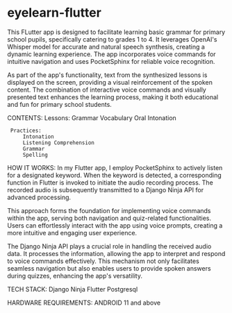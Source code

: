 # eyelearn-flutter
This FLutter app is designed to facilitate learning basic grammar for primary school pupils, specifically catering to grades 1 to 4. It leverages OpenAI's Whisper model for accurate and natural speech synthesis, creating a dynamic learning experience. The app incorporates voice commands for intuitive navigation and uses PocketSphinx for reliable voice recognition.

As part of the app's functionality, text from the synthesized lessons is displayed on the screen, providing a visual reinforcement of the spoken content. The combination of interactive voice commands and visually presented text enhances the learning process, making it both educational and fun for primary school students.

 CONTENTS:
     Lessons:
         Grammar
         Vocabulary
         Oral
         Intonation
         
     Practices:
         Intonation
         Listening Comprehension
         Grammar
         Spelling

 HOW IT WORKS:
In my Flutter app, I employ PocketSphinx to actively listen for a designated keyword. When the keyword is detected, a corresponding function in Flutter is invoked to initiate the audio recording process. The recorded audio is subsequently transmitted to a Django Ninja API for advanced processing.

This approach forms the foundation for implementing voice commands within the app, serving both navigation and quiz-related functionalities. Users can effortlessly interact with the app using voice prompts, creating a more intuitive and engaging user experience.

The Django Ninja API plays a crucial role in handling the received audio data. It processes the information, allowing the app to interpret and respond to voice commands effectively. This mechanism not only facilitates seamless navigation but also enables users to provide spoken answers during quizzes, enhancing the app's versatility.



TECH STACK:
Django Ninja
Flutter
Postgresql


HARDWARE REQUIREMENTS:
   ANDROID 11 and above 

